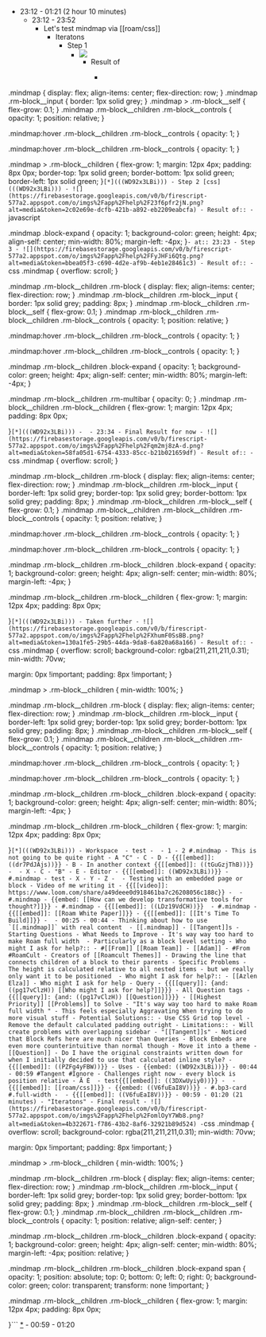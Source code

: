 - 23:12 - 01:21 (2 hour 10 minutes)
    - 23:12 - 23:52
        - Let's test mindmap via [[roam/css]]
            - Iteratons
                - Step 1
                    - ![](https://firebasestorage.googleapis.com/v0/b/firescript-577a2.appspot.com/o/imgs%2Fapp%2Fhelp%2FEmJhviA4Hg.png?alt=media&token=3293b5b8-2ec0-47e6-8a3d-31f6ab1b5f19)
                        - Result of 
                            - ```css
.mindmap {
  display: flex;
  align-items: center;
  flex-direction: row;
}
.mindmap .rm-block__input {
  border: 1px solid grey;
}
.mindmap > .rm-block__self {
  flex-grow: 0.1;
}
.mindmap .rm-block__children .rm-block__controls {
opacity: 1;
  position: relative;
}


.mindmap:hover .rm-block__children .rm-block__controls {
opacity: 1;
}

.mindmap:hover .rm-block__children .rm-block__controls {
opacity: 1;
}

.mindmap > .rm-block__children {
   flex-grow: 1;
  margin: 12px 4px;
  padding: 8px 0px;
  border-top: 1px solid green;
  border-bottom: 1px solid green;
  border-left: 1px solid green;
}``` [*](((WD92x3LBi)))
                - Step 2 [css](((WD92x3LBi)))
                    - ![](https://firebasestorage.googleapis.com/v0/b/firescript-577a2.appspot.com/o/imgs%2Fapp%2Fhelp%2F23f6pfr2jN.png?alt=media&token=2c02e69e-dcfb-421b-a892-eb2209eabcfa)
                        - Result of::
                            - ```javascript

.mindmap .block-expand  {
  opacity: 1;
  background-color: green;
  height: 4px;
  align-self: center;
  min-width: 80%;
  margin-left: -4px;
}```
                                - at:: 23:23
                - Step 3
                    - ![](https://firebasestorage.googleapis.com/v0/b/firescript-577a2.appspot.com/o/imgs%2Fapp%2Fhelp%2FFyJHFi6Qtg.png?alt=media&token=bbea05f3-c690-4d2e-af9b-4eb1e28461c3)
                        - Result of::
                            - ```css
.mindmap {
  overflow: scroll;
}

.mindmap .rm-block__children .rm-block {
  display: flex;
  align-items: center;
  flex-direction: row;
}
.mindmap .rm-block__children .rm-block__input {
  border: 1px solid grey;
  padding: 8px;
}
.mindmap .rm-block__children .rm-block__self {
  flex-grow: 0.1;
}
.mindmap .rm-block__children .rm-block__children .rm-block__controls {
opacity: 1;
  position: relative;
}


.mindmap:hover .rm-block__children .rm-block__controls {
opacity: 1;
}

.mindmap:hover .rm-block__children .rm-block__controls {
opacity: 1;
}


.mindmap .rm-block__children .block-expand  {
  opacity: 1;
  background-color: green;
  height: 4px;
  align-self: center;
  min-width: 80%;
  margin-left: -4px;
}

.mindmap .rm-block__children .rm-multibar {
  opacity: 0;
}
.mindmap .rm-block__children .rm-block__children {
   flex-grow: 1;
  margin: 12px 4px;
  padding: 8px 0px;
 
}``` [*](((WD92x3LBi)))
                            - 
                        - 23:34
                - Final Result for now
                    - ![](https://firebasestorage.googleapis.com/v0/b/firescript-577a2.appspot.com/o/imgs%2Fapp%2Fhelp%2Fqm2mj8zA-d.png?alt=media&token=58fa05d1-6754-4333-85cc-b21b021659df)
                        - Result of::
                            -  ```css
.mindmap {
  overflow: scroll;
}

.mindmap .rm-block__children .rm-block {
  display: flex;
  align-items: center;
  flex-direction: row;
}
.mindmap .rm-block__children .rm-block__input {
  border-left: 1px solid grey;
  border-top: 1px solid grey;
  border-bottom: 1px solid grey;
  padding: 8px;
}
.mindmap .rm-block__children .rm-block__self {
  flex-grow: 0.1;
}
.mindmap .rm-block__children .rm-block__children .rm-block__controls {
opacity: 1;
  position: relative;
}


.mindmap:hover .rm-block__children .rm-block__controls {
opacity: 1;
}

.mindmap:hover .rm-block__children .rm-block__controls {
opacity: 1;
}


.mindmap .rm-block__children .rm-block__children .block-expand  {
  opacity: 1;
  background-color: green;
  height: 4px;
  align-self: center;
  min-width: 80%;
  margin-left: -4px;
}

.mindmap .rm-block__children .rm-block__children {
   flex-grow: 1;
  margin: 12px 4px;
  padding: 8px 0px;
 
}``` [*](((WD92x3LBi)))
                - Taken further
                    - ![](https://firebasestorage.googleapis.com/v0/b/firescript-577a2.appspot.com/o/imgs%2Fapp%2Fhelp%2FXhumF0SsBB.png?alt=media&token=130a1fe5-29b5-44da-9da8-6a820a68a166)
                        - Result of::
                            - ```css
.mindmap {
  overflow: scroll;
background-color: rgba(211,211,211,0.31);
 min-width: 70vw;
  
  margin: 0px !important;
  padding: 8px !important;
}

.mindmap > .rm-block__children {
  min-width: 100%;
}

.mindmap .rm-block__children .rm-block {
  display: flex;
  align-items: center;
  flex-direction: row;
}
.mindmap .rm-block__children .rm-block__input {
  border-left: 1px solid grey;
  border-top: 1px solid grey;
  border-bottom: 1px solid grey;
  padding: 8px;
}
.mindmap .rm-block__children .rm-block__self {
  flex-grow: 0.1;
}
.mindmap .rm-block__children .rm-block__children .rm-block__controls {
opacity: 1;
  position: relative;
}


.mindmap:hover .rm-block__children .rm-block__controls {
opacity: 1;
}

.mindmap:hover .rm-block__children .rm-block__controls {
opacity: 1;
}


.mindmap .rm-block__children .rm-block__children .block-expand  {
  opacity: 1;
  background-color: green;
  height: 4px;
  align-self: center;
  min-width: 80%;
  margin-left: -4px;
}

.mindmap .rm-block__children .rm-block__children {
   flex-grow: 1;
  margin: 12px 4px;
  padding: 8px 0px;
 
}``` [*](((WD92x3LBi)))
            - Workspace 
                - test
                    - 
                    - 1
                        - 2 #.mindmap
                            - This is not going to be quite right
                                - A "C"
                                    - C
                                        - D
                                - {{[[embed]]: ((dr7PdJAjs))}}
                                    - B
                                - In another context {{[[embed]]: ((tGuGzjThB))}}
                                    - 
                                - X
                                    - C
                                        - "B"
                                            - E
                - Editor
                    - {{[[embed]]: ((WD92x3LBi))}}
                - #.mindmap
                    - test
                        - X
                            - Y
                            - Z
                                - 
            - Testing with an embedded page or block
            - Video of me writing it
                - {{[[video]]: https://www.loom.com/share/a49deee0d918461ba7c26208056c188c}}
                    - 
                - #.mindmap
                    - {{embed: [[How can we develop transformative tools for thought?]]}}
                - #.mindmap
                    - {{[[embed]]: ((LDz19VdCH))}} 
                - #.mindmap
                    - {{[[embed]]: [[Roam White Paper]]}}
                    - {{[[embed]]: [[It's Time To Build]]}}
                - 
    - 00:25 - 00:44
        - Thinking about how to use `[[.mindmap]]` with real content 
            - [[.mindmap]]
                - [[Tangent]]s
                - Starting Questions
                    - What Needs to Improve
                        - It's way way too hard to make Roam full width 
                            - Particularly as a block level setting
                                - Who might I ask for help?::
                                    - #[[From]] [[Roam Team]]
                                        - [[Adam]]
                                    - #From #RoamCult
                                        - Creators of [[Roamcult Themes]]
                        - Drawing the line that connects children of a block to their parents
                            - Specific Problems
                                - The height is calculated relative to all nested items - but we really only want it to be positioned 
                                    - Who might I ask for help?::
                                        - [[Azlen Elza]]
                    - Who might I ask for help - Query
                        - {{[[query]]: {and: ((pg17vClzH)) [[Who might I ask for help?]]}}}
                    - All Question tags
                        - {{[[query]]: {and: ((pg17vClzH)) [[Question]]}}}
                - [[Highest Priority]] [[Problems]] to Solve
                    - "It's way way too hard to make Roam full width "
                        - This feels especially Aggravating When trying to do more visual stuff
                        - Potential Solutions::
                            - Use CSS Grid top level
                            - Remove the default calculated padding outright
                                - Limitations::
                                    - Will create problems with overlapping sidebar
                                    - "[[Tangent]]s"
                                        - Noticed that Block Refs here are much nicer than Queries
                                        - Block Embeds are even more counterintuitive than normal though
                            - Move it into a theme
                        - [[Question]]
                            - Do I have the original constraints written down for when I initially decided to use that calculated inline style?
        - {{[[embed]]: ((PZFg4yFBW))}}
        - Uses
            - {{embed: ((WD92x3LBi))}}
    - 00:44 - 00:59 #Tangent #Ignore
        - Challenges right now - every block is position relative
            - Ā Ė 
                - test{{[[embed]]: ((3DXwUyiy0))}}
            - 
                - {{[[embed]]: [[roam/css]]}}
                - {{embed: ((V6fuEaI8V))}}
            - #.bp3-card #.full-width
                - 
                - {{[[embed]]: ((V6fuEaI8V))}}
    - 00:59 - 01:20 (21 minutes)
        - "Iteratons"
            - Final result
                - ![](https://firebasestorage.googleapis.com/v0/b/firescript-577a2.appspot.com/o/imgs%2Fapp%2Fhelp%2FomlOyY7Wb8.png?alt=media&token=4b322671-f786-43b2-8af6-32921b89d524)
                    - ```css
.mindmap {
  overflow: scroll;
background-color: rgba(211,211,211,0.31);
 min-width: 70vw;
  
  margin: 0px !important;
  padding: 8px !important;
}

.mindmap > .rm-block__children {
  min-width: 100%;
}

.mindmap .rm-block__children .rm-block {
  display: flex;
  align-items: center;
  flex-direction: row;
}
.mindmap .rm-block__children .rm-block__input {
  border-left: 1px solid grey;
  border-top: 1px solid grey;
  border-bottom: 1px solid grey;
  padding: 8px;
}
.mindmap .rm-block__children .rm-block__self {
  flex-grow: 0.1;
}
.mindmap .rm-block__children .rm-block__children .rm-block__controls {
opacity: 1;
  position: relative;
  align-self: center;
}





.mindmap .rm-block__children .rm-block__children .block-expand  {
  opacity: 1;
  background-color: green;
  height: 4px;
  align-self: center;
  min-width: 80%;
  margin-left: -4px;
  position: relative;
}

.mindmap .rm-block__children .rm-block__children .block-expand span {
  opacity: 1;
  position: absolute;
  top: 0;
  bottom: 0;
  left: 0;
  right: 0;
  background-color: green;
  color: transparent;
  transform: none !important;
}

.mindmap .rm-block__children .rm-block__children {
   flex-grow: 1;
  margin: 12px 4px;
  padding: 8px 0px;
 
}``` [*](((WD92x3LBi)))
    - 00:59 - 01:20
